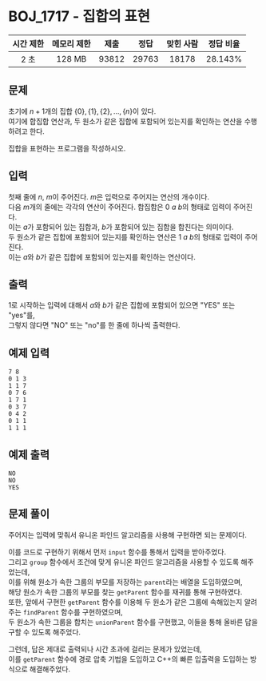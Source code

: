 # BOJ_1717 - 집합의 표현

| 시간 제한 | 메모리 제한 | 제출  | 정답  | 맞힌 사람 | 정답 비율 |
| :-------: | :---------: | :---: | :---: | :-------: | :-------: |
|   2 초    |   128 MB    | 93812 | 29763 |   18178   |  28.143%  |

## 문제

초기에 $n+1$개의 집합 $\{0\}, \{1\}, \{2\}, \dots , \{n\}$이 있다.  
여기에 합집합 연산과, 두 원소가 같은 집합에 포함되어 있는지를 확인하는 연산을 수행하려고 한다.

집합을 표현하는 프로그램을 작성하시오.

## 입력

첫째 줄에 $n$, $m$이 주어진다. $m$은 입력으로 주어지는 연산의 개수이다.  
다음 $m$개의 줄에는 각각의 연산이 주어진다. 합집합은 $0$ $a$ $b$의 형태로 입력이 주어진다.  
이는 $a$가 포함되어 있는 집합과, $b$가 포함되어 있는 집합을 합친다는 의미이다.  
두 원소가 같은 집합에 포함되어 있는지를 확인하는 연산은 $1$ $a$ $b$의 형태로 입력이 주어진다.  
이는 $a$와 $b$가 같은 집합에 포함되어 있는지를 확인하는 연산이다.

## 출력

1로 시작하는 입력에 대해서 $a$와 $b$가 같은 집합에 포함되어 있으면 "YES" 또는 "yes"를,  
그렇지 않다면 "NO" 또는 "no"를 한 줄에 하나씩 출력한다.

## 예제 입력

```
7 8
0 1 3
1 1 7
0 7 6
1 7 1
0 3 7
0 4 2
0 1 1
1 1 1
```

## 예제 출력

```
NO
NO
YES
```

## 문제 풀이

주어지는 입력에 맞춰서 유니온 파인드 알고리즘을 사용해 구현하면 되는 문제이다.

이를 코드로 구현하기 위해서 먼저 `input` 함수를 통해서 입력을 받아주었다.  
그리고 `group` 함수에서 조건에 맞게 유니온 파인드 알고리즘을 사용할 수 있도록 해주었는데,  
이를 위해 원소가 속한 그룹의 부모를 저장하는 `parent`라는 배열을 도입하였으며,  
해당 원소가 속한 그룹의 부모를 찾는 `getParent` 함수를 재귀를 통해 구현하였다.  
또한, 앞에서 구현한 `getParent` 함수를 이용해 두 원소가 같은 그룹에 속해있는지 알려주는 `findParent` 함수를 구현하였으며,  
두 원소가 속한 그룹을 합치는 `unionParent` 함수를 구현했고, 이들을 통해 올바른 답을 구할 수 있도록 해주었다.

그런데, 답은 제대로 출력되나 시간 초과에 걸리는 문제가 있었는데,  
이를 `getParent` 함수에 경로 압축 기법을 도입하고 C++의 빠른 입출력을 도입하는 방식으로 해결해주었다.
